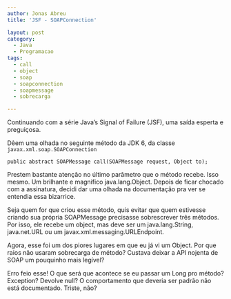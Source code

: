 ```yaml
---
author: Jonas Abreu
title: 'JSF - SOAPConnection'

layout: post
category:
  - Java
  - Programacao
tags:
  - call
  - object
  - soap
  - soapconnection
  - soapmessage
  - sobrecarga

---
```

Continuando com a série Java’s Signal of Failure (JSF), uma saída esperta e preguiçosa.

Dêem uma olhada no seguinte método da JDK 6, da classe `javax.xml.soap.SOAPConnection`

    
    public abstract SOAPMessage call(SOAPMessage request, Object to);
    

Prestem bastante atenção no último parâmetro que o método recebe. Isso mesmo. Um brilhante e magnífico java.lang.Object. Depois de ficar chocado com a assinatura, decidi dar uma olhada na documentação pra ver se entendia essa bizarrice.

Seja quem for que criou esse método, quis evitar que quem estivesse criando sua própria SOAPMessage precisasse sobrescrever três métodos. Por isso, ele recebe um object, mas deve ser um java.lang.String, java.net.URL ou um javax.xml.messaging.URLEndpoint.

Agora, esse foi um dos piores lugares em que eu já vi um Object. Por que raios não usaram sobrecarga de método? Custava deixar a API nojenta de SOAP um pouquinho mais legível? 

Erro feio esse! O que será que acontece se eu passar um Long pro método? Exception? Devolve null? O comportamento que deveria ser padrão não está documentado. Triste, não? 



















